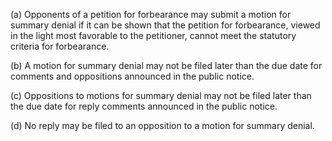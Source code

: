(a) Opponents of a petition for forbearance may submit a motion for summary denial if it can be shown that the petition for forbearance, viewed in the light most favorable to the petitioner, cannot meet the statutory criteria for forbearance.
                                    

(b) A motion for summary denial may not be filed later than the due date for comments and oppositions announced in the public notice.

(c) Oppositions to motions for summary denial may not be filed later than the due date for reply comments announced in the public notice.

(d) No reply may be filed to an opposition to a motion for summary denial.

